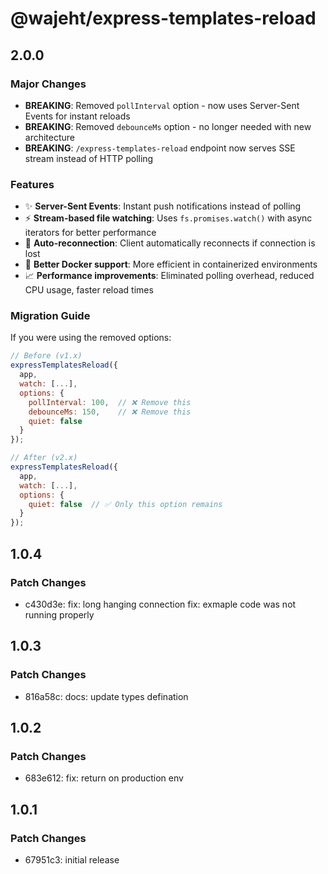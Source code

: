 # @wajeht/express-templates-reload

## 2.0.0

### Major Changes

- **BREAKING**: Removed `pollInterval` option - now uses Server-Sent Events for instant reloads
- **BREAKING**: Removed `debounceMs` option - no longer needed with new architecture
- **BREAKING**: `/express-templates-reload` endpoint now serves SSE stream instead of HTTP polling

### Features

- ✨ **Server-Sent Events**: Instant push notifications instead of polling
- ⚡ **Stream-based file watching**: Uses `fs.promises.watch()` with async iterators for better performance
- 🔄 **Auto-reconnection**: Client automatically reconnects if connection is lost
- 🐳 **Better Docker support**: More efficient in containerized environments
- 📈 **Performance improvements**: Eliminated polling overhead, reduced CPU usage, faster reload times

### Migration Guide

If you were using the removed options:

```js
// Before (v1.x)
expressTemplatesReload({
  app,
  watch: [...],
  options: {
    pollInterval: 100,  // ❌ Remove this
    debounceMs: 150,    // ❌ Remove this
    quiet: false
  }
});

// After (v2.x)
expressTemplatesReload({
  app,
  watch: [...],
  options: {
    quiet: false  // ✅ Only this option remains
  }
});
```

## 1.0.4

### Patch Changes

- c430d3e: fix: long hanging connection
  fix: exmaple code was not running properly

## 1.0.3

### Patch Changes

- 816a58c: docs: update types defination

## 1.0.2

### Patch Changes

- 683e612: fix: return on production env

## 1.0.1

### Patch Changes

- 67951c3: initial release
